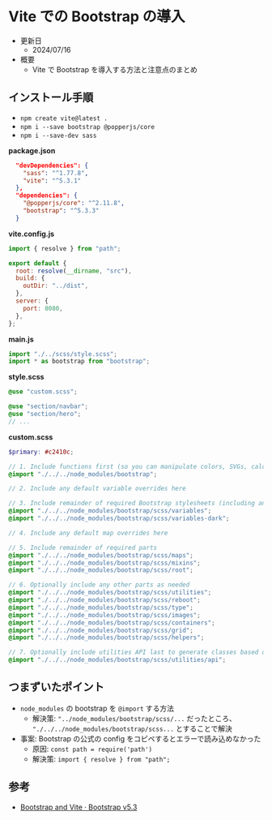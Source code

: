 # Vite での Bootstrap の導入

- 更新日
  - 2024/07/16
- 概要
  - Vite で Bootstrap を導入する方法と注意点のまとめ

## インストール手順

- `npm create vite@latest .`
- `npm i --save bootstrap @popperjs/core`
- `npm i --save-dev sass`

**package.json**

```json
  "devDependencies": {
    "sass": "^1.77.8",
    "vite": "^5.3.1"
  },
  "dependencies": {
    "@popperjs/core": "^2.11.8",
    "bootstrap": "^5.3.3"
  }
```

**vite.config.js**

```js
import { resolve } from "path";

export default {
  root: resolve(__dirname, "src"),
  build: {
    outDir: "../dist",
  },
  server: {
    port: 8080,
  },
};
```

**main.js**

```js
import "./../scss/style.scss";
import * as bootstrap from "bootstrap";
```

**style.scss**

```scss
@use "custom.scss";

@use "section/navbar";
@use "section/hero";
// ...
```

**custom.scss**

```scss
$primary: #c2410c;

// 1. Include functions first (so you can manipulate colors, SVGs, calc, etc)
@import "./../../node_modules/bootstrap";

// 2. Include any default variable overrides here

// 3. Include remainder of required Bootstrap stylesheets (including any separate color mode stylesheets)
@import "./../../node_modules/bootstrap/scss/variables";
@import "./../../node_modules/bootstrap/scss/variables-dark";

// 4. Include any default map overrides here

// 5. Include remainder of required parts
@import "./../../node_modules/bootstrap/scss/maps";
@import "./../../node_modules/bootstrap/scss/mixins";
@import "./../../node_modules/bootstrap/scss/root";

// 6. Optionally include any other parts as needed
@import "./../../node_modules/bootstrap/scss/utilities";
@import "./../../node_modules/bootstrap/scss/reboot";
@import "./../../node_modules/bootstrap/scss/type";
@import "./../../node_modules/bootstrap/scss/images";
@import "./../../node_modules/bootstrap/scss/containers";
@import "./../../node_modules/bootstrap/scss/grid";
@import "./../../node_modules/bootstrap/scss/helpers";

// 7. Optionally include utilities API last to generate classes based on the Sass map in `_utilities.scss`
@import "./../../node_modules/bootstrap/scss/utilities/api";
```

## つまずいたポイント

- `node_modules` の bootstrap を `@import` する方法
  - 解決策: `"../node_modules/bootstrap/scss/...` だったところ、` "./../../node_modules/bootstrap/scss...` とすることで解決
- 事案: Bootstrap の公式の config をコピペするとエラーで読み込めなかった
  - 原因: `const path = require('path')`
  - 解決策: `import { resolve } from "path";`

## 参考

- [Bootstrap and Vite · Bootstrap v5.3](https://getbootstrap.jp/docs/5.3/getting-started/vite/)